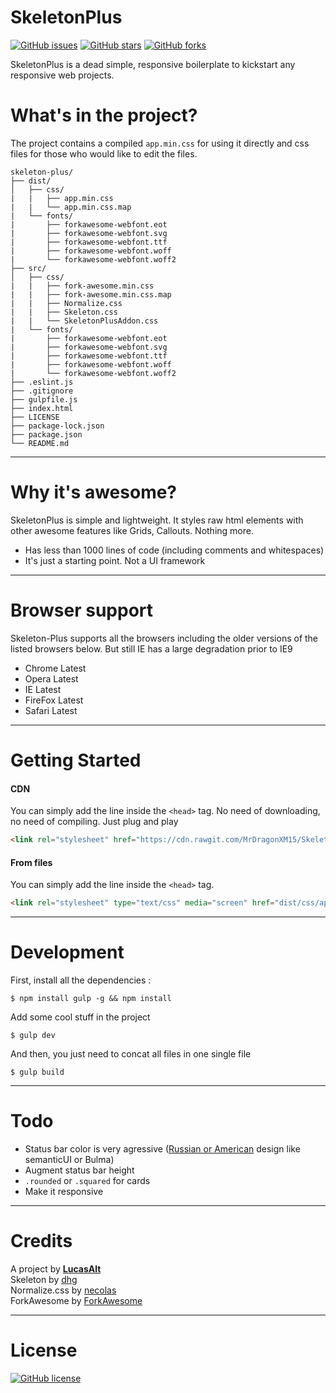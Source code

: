# SkeletonPlus

[![GitHub issues](https://img.shields.io/github/issues/mrdragonxm15/SkeletonPlus.svg)](https://github.com/mrdragonxm15/SkeletonPlus/issues)
[![GitHub stars](https://img.shields.io/github/stars/mrdragonxm15/SkeletonPlus.svg)](https://github.com/mrdragonxm15/SkeletonPlus/stargazers)
[![GitHub forks](https://img.shields.io/github/forks/mrdragonxm15/SkeletonPlus.svg)](https://github.com/mrdragonxm15/SkeletonPlus/network)

SkeletonPlus is a dead simple, responsive boilerplate to kickstart any responsive web projects.

# What's in the project?

The project contains a compiled `app.min.css` for using it directly and css files for those who would like to edit the files.

```
skeleton-plus/
├── dist/
│   ├── css/
|   |   ├── app.min.css
|   |   └── app.min.css.map
|   └── fonts/
|       ├── forkawesome-webfont.eot
|       ├── forkawesome-webfont.svg
|       ├── forkawesome-webfont.ttf
|       ├── forkawesome-webfont.woff
|       └── forkawesome-webfont.woff2
├── src/
│   ├── css/
|   |   ├── fork-awesome.min.css
|   |   ├── fork-awesome.min.css.map
|   |   ├── Normalize.css
|   |   ├── Skeleton.css
|   |   └── SkeletonPlusAddon.css
|   └── fonts/
|       ├── forkawesome-webfont.eot
|       ├── forkawesome-webfont.svg
|       ├── forkawesome-webfont.ttf
|       ├── forkawesome-webfont.woff
|       └── forkawesome-webfont.woff2
├── .eslint.js
├── .gitignore
├── gulpfile.js
├── index.html
├── LICENSE
├── package-lock.json
├── package.json
└── README.md
```
---

# Why it's awesome?

SkeletonPlus is simple and lightweight. It styles raw html elements with other awesome features like Grids, Callouts. Nothing more.

* Has less than 1000 lines of code (including comments and whitespaces)
* It's just a starting point. Not a UI framework

---

# Browser support

Skeleton-Plus supports all the browsers including the older versions of the listed browsers below. But still IE has a large degradation prior to IE9

* Chrome Latest
* Opera Latest
* IE Latest
* FireFox Latest
* Safari Latest

---

# Getting Started

#### CDN

You can simply add the line inside the `<head>` tag. No need of downloading, no need of compiling. Just plug and play

```html
<link rel="stylesheet" href="https://cdn.rawgit.com/MrDragonXM15/SkeletonPlus/master/dist/css/app.min.css" type="text/css" />
```
#### From files

You can simply add the line inside the `<head>` tag.

```html
<link rel="stylesheet" type="text/css" media="screen" href="dist/css/app.css" />
```

---

# Development

First, install all the dependencies : 

```node
$ npm install gulp -g && npm install
```

Add some cool stuff in the project

```node
$ gulp dev
```

And then, you just need to concat all files in one single file

```node
$ gulp build
```

---

# Todo

* Status bar color is very agressive ([Russian or American](https://flatuicolors.com/) design like semanticUI or Bulma)
* Augment status bar height
* `.rounded` or `.squared` for cards
* Make it responsive

---

# Credits

A project by **[LucasAlt](https://lucasalt.fr)**<br>
Skeleton by [dhg](https://github.com/dhg/Skeleton)<br>
Normalize.css by [necolas](https://github.com/necolas/normalize.css/)<br>
ForkAwesome by [ForkAwesome](https://github.com/ForkAwesome)

---

# License
[![GitHub license](https://img.shields.io/badge/license-MIT-blue.svg)](https://raw.githubusercontent.com/mrdragonxm15/SkeletonPlus/master/LICENSE)
